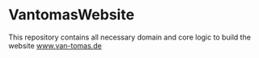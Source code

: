 VantomasWebsite
===============

This repository contains all necessary domain and core logic to build the
website www.van-tomas.de
